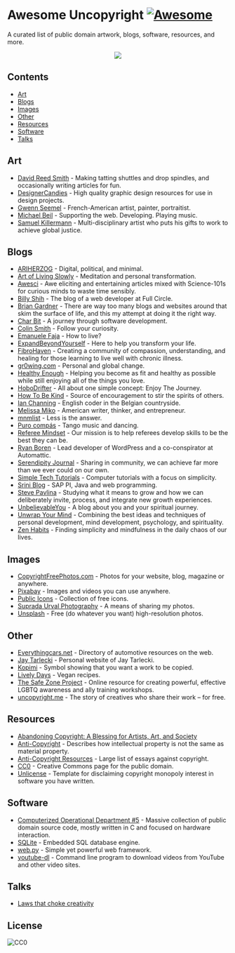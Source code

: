 # Awesome Uncopyright [![Awesome](https://cdn.rawgit.com/sindresorhus/awesome/d7305f38d29fed78fa85652e3a63e154dd8e8829/media/badge.svg)](https://github.com/sindresorhus/awesome)

A curated list of public domain artwork, blogs, software, resources, and more.

<p align="center">
  <img src="https://upload.wikimedia.org/wikipedia/commons/6/62/PD-icon.svg">
</p>

## Contents

- [Art](#art)
- [Blogs](#blogs)
- [Images](#images)
- [Other](#other)
- [Resources](#resources)
- [Software](#software)
- [Talks](#talks)

## Art

- [David Reed Smith](http://www.davidreedsmith.com/UncopyrightNotice.htm) - Making tatting shuttles and drop spindles, and occasionally writing articles for fun.
- [DesignerCandies](http://designercandies.net/uncopyright/) - High quality graphic design resources for use in design projects.
- [Gwenn Seemel](http://www.gwennseemel.com/index.php/copyright/) - French-American artist, painter, portraitist.
- [Michael Beil](http://michaelbeil.com/uncopyright) - Supporting the web. Developing. Playing music.
- [Samuel Killermann](http://www.samuelkillermann.com/uncopyright/) - Multi-disciplinary artist who puts his gifts to work to achieve global justice.

## Blogs

- [ARIHERZOG](http://ariherzog.com/) - Digital, political, and minimal.
- [Art of Living Slowly](http://www.artoflivingslowly.com/uncopyright) - Meditation and personal transformation.
- [Awesci](http://awesci.com/uncopyright/) - Awe eliciting and entertaining articles mixed with Science-101s for curious minds to waste time sensibly.
- [Billy Shih](http://www.billyshih.com/uncopyright/) - The blog of a web developer at Full Circle.
- [Brian Gardner](http://briangardner.com/uncopyright/) - There are way too many blogs and websites around that skim the surface of life, and this my attempt at doing it the right way.
- [Char Bit](http://charb.it/uncopyright/) - A journey through software development.
- [Colin Smith](http://colinsmith.net/uncopyright/) - Follow your curiosity.
- [Emanuele Faja](http://emanuelefaja.com/uncopyright/) - How to live?
- [ExpandBeyondYourself](http://www.expandbeyondyourself.com/uncopyright/) - Here to help you transform your life.
- [FibroHaven](http://www.fibrohaven.com/uncopyright/) - Creating a community of compassion, understanding, and healing for those learning to live well with chronic illness.
- [gr0wing.com](http://www.gr0wing.com/uncopyright/) - Personal and global change.
- [Healthy Enough](http://healthyenough.net/uncopyright/) - Helping you become as fit and healthy as possible while still enjoying all of the things you love.
- [HoboDrifter](http://www.hobodrifter.com/uncopyright/) - All about one simple concept: Enjoy The Journey.
- [How To Be Kind](http://www.howtobekind.info/uncopyright/) - Source of encouragement to stir the spirits of others.
- [Ian Channing](http://www.ianchanning.com/uncopyright/) - English coder in the Belgian countryside.
- [Melissa Miko](http://www.melissamiko.com/uncopyright/) - American writer, thinker, and entrepreneur.
- [mnmlist](http://mnmlist.com/uncopyright/) - Less is the answer.
- [Puro compás](http://www.stafforini.com/tango/uncopyright/) - Tango music and dancing.
- [Referee Mindset](http://refereemindset.com/uncopyright) - Our mission is to help referees develop skills to be the best they can be.
- [Ryan Boren](https://boren.blog/uncopyright/) - Lead developer of WordPress and a co-conspirator at Automattic.
- [Serendipity Journal](https://dugmugg.wordpress.com/uncopyright/) - Sharing in community, we can achieve far more than we ever could on our own.
- [Simple Tech Tutorials](https://simpletechtutorials.blogspot.com/) - Computer tutorials with a focus on simplicity.
- [Srini Blog](http://sriniblog.com/uncopyright/) - SAP PI, Java and web programming.
- [Steve Pavlina](http://www.stevepavlina.com/uncopyright-notice/) - Studying what it means to grow and how we can deliberately invite, process, and integrate new growth experiences.
- [UnbelievableYou](http://unbelievableyou.com/uncopyright/) - A blog about you and your spiritual journey.
- [Unwrap Your Mind](http://www.unwrapyourmind.com/about/uncopyright/) - Combining the best ideas and techniques of personal development, mind development, psychology, and spirituality.
- [Zen Habits](https://zenhabits.net/uncopyright/) - Finding simplicity and mindfulness in the daily chaos of our lives.

## Images

- [CopyrightFreePhotos.com](http://www.copyrightfreephotos.com/) - Photos for your website, blog, magazine or anywhere.
- [Pixabay](https://pixabay.com/en/service/terms/#usage) - Images and videos you can use anywhere.
- [Public Icons](http://publicicons.org/) - Collection of free icons.
- [Suprada Urval Photography](http://www.suprada.com/photoblog/archives/2573) - A means of sharing my photos.
- [Unsplash](https://unsplash.com/license) - Free (do whatever you want) high-resolution photos.

## Other

- [Everythingcars.net](http://everythingcars.net/) - Directory of automotive resources on the web.
- [Jay Tarlecki](http://jaytarlecki.com/uncopyright/attribution/) - Personal website of Jay Tarlecki.
- [Kopimi](http://kopimi.com/) - Symbol showing that you want a work to be copied.
- [Lively Days](http://livelydays.com/) - Vegan recipes.
- [The Safe Zone Project](http://thesafezoneproject.com/about/uncopyright/) - Online resource for creating powerful, effective LGBTQ awareness and ally training workshops.
- [uncopyright.me](http://uncopyright.me/) - The story of creatives who share their work – for free.

## Resources

- [Abandoning Copyright: A Blessing for Artists, Art, and Society](http://www.culturelink.org/news/members/2005/members2005-011.html)
- [Anti-Copyright](https://www.anticopyright.com/) - Describes how intellectual property is not the same as material property.
- [Anti-Copyright Resources](http://praxeology.net/anticopyright.htm) - Large list of essays against copyright.
- [CC0](https://creativecommons.org/choose/zero/) - Creative Commons page for the public domain.
- [Unlicense](http://unlicense.org/) - Template for disclaiming copyright monopoly interest in software you have written.

## Software

- [Computerized Operational Department #5](https://www.cod5.org/) - Massive collection of public domain source code, mostly written in C and focused on hardware interaction.
- [SQLite](https://sqlite.org/copyright.html) - Embedded SQL database engine.
- [web.py](http://webpy.org/) - Simple yet powerful web framework.
- [youtube-dl](https://rg3.github.io/youtube-dl/about.html) - Command line program to download videos from YouTube and other video sites.

## Talks

- [Laws that choke creativity](https://www.youtube.com/watch?v=7Q25-S7jzgs)

## License

![CC0](http://mirrors.creativecommons.org/presskit/buttons/88x31/svg/cc-zero.svg)

